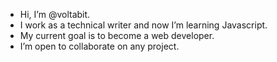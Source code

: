 - Hi, I’m @voltabit.
- I work as a technical writer and now I’m learning Javascript.
- My current goal is to become a web developer.
- I’m open to collaborate on any project.

<!---
voltabit/voltabit is a ✨ special ✨ repository because its `README.md` (this file) appears on your GitHub profile.
You can click the Preview link to take a look at your changes.
--->

